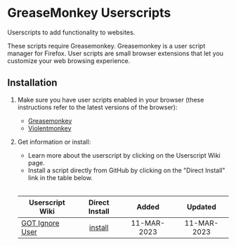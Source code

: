 # GreaseMonkey Userscripts

Userscripts to add functionality to websites.

These scripts require Greasemonkey. Greasemonkey is a user script manager for Firefox. User scripts are small browser extensions that let you customize your web browsing experience.

## Installation

1. Make sure you have user scripts enabled in your browser (these instructions refer to the latest versions of the browser):

	* [Greasemonkey](https://addons.mozilla.org/firefox/addon/greasemonkey/)
	* [Violentmonkey](https://violentmonkey.github.io/get-it/)

2. Get information or install:
	* Learn more about the userscript by clicking on the Userscript Wiki page.
	* Install a script directly from GitHub by clicking on the "Direct Install" link in the table below.<br><br>
  
  
	| Userscript Wiki                        | Direct Install     | Added        | Updated     |
	|----------------------------------------|:------------------:|:-----------: |:-----------:|
	| [GOT Ignore User][giu-wiki]            | [install][giu-raw] | 11-MAR-2023  | 11-MAR-2023 |

[giu-wiki]: https://github.com/nagten/GreaseMonkey-Userscripts/wiki/GOT-Ignore-User
[giu-raw]: https://raw.githubusercontent.com/nagten/GreaseMonkey-Userscripts/master/Got-IgnoreUser.user.js
